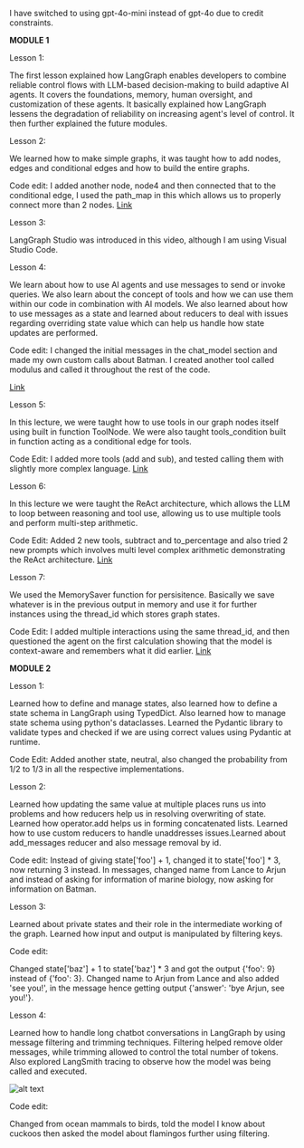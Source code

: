 I have switched to using gpt-4o-mini instead of gpt-4o due to credit constraints.

**MODULE 1**

Lesson 1:

The first lesson explained how LangGraph enables developers to combine reliable control flows with LLM-based decision-making to build adaptive AI agents. 
It covers the foundations, memory, human oversight, and customization of these agents. It basically explained how LangGraph lessens the degradation of reliability on increasing agent's level of control. It then further explained the future modules.

Lesson 2: 

We learned how to make simple graphs, it was taught how to add nodes, edges and conditional edges and how to build the entire graphs.

 Code edit: I added another node, node4 and then connected that to the conditional edge, I used the path_map in this which allows us to properly connect more than 2 nodes.
[Link](https://github.com/arjunkapoor19/arjunkapoor-langgraph-mat496/blob/c5ebfcff424f5a1f0e920152893cec62a0e8aee2/simple-graph.ipynb)

 Lesson 3:

 LangGraph Studio was introduced in this video, although I am using Visual Studio Code.

Lesson 4:

We learn about how to use AI agents and use messages to send or invoke queries. We also learn about the concept of tools and how we can use them within our code in combination with AI models. We also learned about how to use messages as a state and learned about reducers to deal with issues regarding overriding state value which can help us handle how state updates are performed.

Code edit: I changed the initial messages in the chat_model section and made my own custom calls about Batman. I created another tool called modulus and called it throughout the rest of the code.

[Link](https://github.com/arjunkapoor19/arjunkapoor-langgraph-mat496/blob/c5ebfcff424f5a1f0e920152893cec62a0e8aee2/chain.ipynb)

Lesson 5:

In this lecture, we were taught how to use tools in our graph nodes itself using built in function ToolNode. We were also taught tools_condition built in function acting as a conditional edge for tools.

Code Edit: I added more tools (add and sub), and tested calling them with slightly more complex language.
[Link](https://github.com/arjunkapoor19/arjunkapoor-langgraph-mat496/blob/c5ebfcff424f5a1f0e920152893cec62a0e8aee2/router.ipynb)

Lesson 6: 

In this lecture we were taught the ReAct architecture, which allows the LLM to loop between reasoning and tool use, allowing us to use multiple tools and perform multi-step arithmetic.

Code Edit: Added 2 new tools, subtract and to_percentage and also tried 2 new prompts which involves multi level complex arithmetic demonstrating the ReAct architecture.
[Link](https://github.com/arjunkapoor19/arjunkapoor-langgraph-mat496/blob/c5ebfcff424f5a1f0e920152893cec62a0e8aee2/agent.ipynb)

Lesson 7:

We used the MemorySaver function for persisitence. Basically we save whatever is in the previous output in memory and use it for further instances using the thread_id which stores graph states.

Code Edit: I added multiple interactions using the same thread_id, and then questioned the agent on the first calculation showing that the model is context-aware and remembers what it did earlier.
[Link](https://github.com/arjunkapoor19/arjunkapoor-langgraph-mat496/blob/c5ebfcff424f5a1f0e920152893cec62a0e8aee2/agent-memory.ipynb)

**MODULE 2** 

Lesson 1:

Learned how to define and manage states, also learned how to define a state schema in LangGraph using TypedDict.
Also learned how to manage state schema using python's dataclasses. Learned the Pydantic library to validate types and checked if we are using correct values using Pydantic at runtime.

Code Edit:
Added another state, neutral, also changed the probability from 1/2 to 1/3 in all the respective implementations.


Lesson 2:

Learned how updating the same value at multiple places runs us into problems and how reducers help us in resolving overwriting of state. Learned how operator.add helps us in forming concatenated lists. Learned how to use custom reducers to handle unaddresses issues.Learned about add_messages reducer and also message removal by id.

Code edit: Instead of giving state['foo'] + 1, changed it to state['foo'] * 3, now returning 3 instead. In messages, changed name from Lance to Arjun and instead of asking for information of marine biology, now asking for information on Batman.

Lesson 3:

Learned about private states and their role in the intermediate working of the graph. Learned how input and output is manipulated by filtering keys.

Code edit: 

Changed state['baz'] + 1 to state['baz'] * 3 and got the output {'foo': 9} instead of {'foo': 3}. Changed name to Arjun from Lance and also added 'see you!', in the message hence getting output {'answer': 'bye Arjun, see you!'}.

Lesson 4:

Learned how to handle long chatbot conversations in LangGraph by using message filtering and trimming techniques. Filtering helped remove older messages, while trimming allowed to control the total number of tokens. Also explored LangSmith tracing to observe how the model was being called and executed.

![alt text](/Users/arjunkapoor/Documents/Code/LLM/arjunkapoor-langgraph-mat496/images/trim-lang-trace.png "LangGraph Stack - trim")

Code edit:

Changed from ocean mammals to birds, told the model I know about cuckoos then asked the model about flamingos further using filtering.



